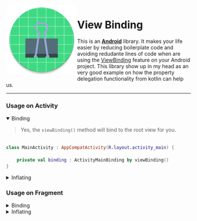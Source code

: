 <img src="app/src/main/res/mipmap-xxxhdpi/ic_launcher_round.png?raw=true" align="left" hspace="1" vspace="1">

# View Binding

This is an [**Android**](https://developer.android.com) library. It makes your life easier by reducing boilerplate code and avoiding redudante lines of code when are using the [ViewBinding](https://developer.android.com/topic/libraries/view-binding) feature on your Android project. This library show up in my head as an very good example on how the property delegation functionality from kotlin can help us.


-----

### Usage on Activity

<details open><summary>Binding</summary>

> Yes, the ```viewBinding()``` method will bind to the root view for you.

```Kotlin

class MainActivity : AppCompatActivity(R.layout.activity_main) {

    private val binding : ActivityMainBinding by viewBinding()
}

```
</details>

<details><summary>Inflating</summary>

> You don't need to set the layout calling ```setContentView()```. It will be done automatically.
```Kotlin

class MainActivity : AppCompatActivity() {

    private val binding : ActivityMainBinding by viewBinding(ViewBindingMethod.INFLATE)
    
}

```
</details>
    
### Usage on Fragment

<details><summary>Binding</summary>

```Kotlin
 
> The ```viewBinding()``` method will track the fragment view lifecycle and destroy the ViewBinding instance for you.
    
class MyFragment : Fragment(R.layout.fragment_layout) {

    private val binding by viewBinding<FragmentLayoutBinding>()
    
}
```
</details>

<details><summary>Inflating</summary>

> Using this way, it gives you the ```onCreateView```
    
```Kotlin
class MyFragment : Fragment() {

    private val binding by viewBinding<FragmentLayoutBinding>(ViewBindingMethod.INFLATE)

    override fun onCreateView(
        inflater: LayoutInflater,
        container: ViewGroup?,
        savedInstanceState: Bundle?
    ) = binding.root
}
```
</details>
